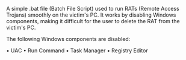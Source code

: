 A simple .bat file (Batch File Script) used to run RATs (Remote Access Trojans) smoothly on the victim's PC.
It works by disabling Windows components, making it difficult for the user to delete the RAT from the victim's PC.

The following Windows components are disabled:

• UAC
• Run Command
• Task Manager
• Registry Editor
